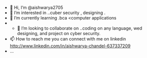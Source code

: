 - 👋 Hi, I’m @aishwarya2705
- 👀 I’m interested in ..cuber security , designing
.
- 🌱 I’m currently learning .bca <computer applications
- - 💞️ I’m looking to collaborate on ..coding on any language, wed designing, and project on cyber security.
- 📫 How to reach me you can connect with me on linkedin <http://www.linkedin.com/in/aishwarya-chandel-637337209>
- ...

<!---
aishwarya2705/aishwarya2705 is a ✨ special ✨ repository because its `README.md` (this file) appears on your GitHub profile.
You can click the Preview link to take a look at your changes.
--->
